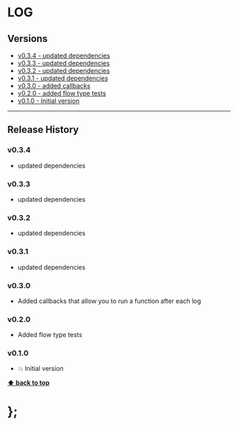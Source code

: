 LOG
===


## Versions

* [v0.3.4 - updated dependencies](v034)
* [v0.3.3 - updated dependencies](v033)
* [v0.3.2 - updated dependencies](v032)
* [v0.3.1 - updated dependencies](v031)
* [v0.3.0 - added callbacks](v030)
* [v0.2.0 - added flow type tests](v020)
* [v0.1.0 - Initial version](v010)


----------------------------------------------------------------------------------------------------------------------------------------------------------------


## Release History

### v0.3.4

- updated dependencies


### v0.3.3

- updated dependencies


### v0.3.2

- updated dependencies


### v0.3.1

- updated dependencies


### v0.3.0

- Added callbacks that allow you to run a function after each log


### v0.2.0

- Added flow type tests


### v0.1.0

- 💥 Initial version


**[⬆ back to top](#contents)**


# };
